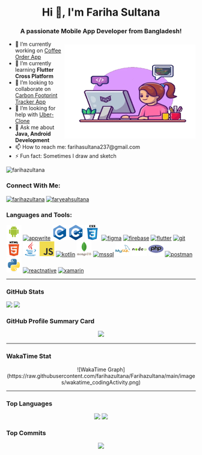 <h1 align="center">Hi 👋, I'm Fariha Sultana</h1>
<h3 align="center">A passionate Mobile App Developer from Bangladesh!</h3>
<p align="center">
  <p align="right"><img align="right" height="250" width="350" alt="Fariha Sultana" style="margin-top: 10px" src="./giphy.gif" /></p>
  <ul>
    <li>🔭 I’m currently working on <a href="https://github.com/Farihazultana/Coffee-Order-App">Coffee Order App</a></li>
    <li>🌱 I’m currently learning <strong>Flutter Cross Platform</strong></li>
    <li>👯 I’m looking to collaborate on <a href="https://github.com/DesktopItOfficial/carbon-foot-print">Carbon Footprint Tracker App</a></li>
    <li>🤝 I’m looking for help with <a href="https://github.com/Farihazultana/Uber-Clone">Uber-Clone</a></li>
    <li>💬 Ask me about <strong>Java, Android Development</strong></li>
    <li>📫 How to reach me: farihasultana237@gmail.com</li>
    <li>⚡ Fun fact: Sometimes I draw and sketch</li>
  </ul>
</p>

<p align="left"> <img src="https://komarev.com/ghpvc/?username=farihazultana&label=Profile%20views&color=0e75b6&style=flat" alt="farihazultana" /> </p>

<h3 align="left">Connect With Me:</h3>
<p align="left">
  <a href="https://linkedin.com/in/farihazultana" target="blank"><img align="center" src="https://raw.githubusercontent.com/rahuldkjain/github-profile-readme-generator/master/src/images/icons/Social/linked-in-alt.svg" alt="farihazultana" height="30" width="40" /></a>
  <a href="https://www.facebook.com/faryeahsultana" target="blank"><img align="center" src="https://raw.githubusercontent.com/rahuldkjain/github-profile-readme-generator/master/src/images/icons/Social/facebook.svg" alt="faryeahsultana" height="30" width="40" /></a>
</p>

<h3 align="left">Languages and Tools:</h3>
<p align="left">
  <a href="https://developer.android.com" target="_blank" rel="noreferrer"><img src="https://raw.githubusercontent.com/devicons/devicon/master/icons/android/android-original-wordmark.svg" alt="android" width="40" height="40"/></a>
  <a href="https://appwrite.io" target="_blank" rel="noreferrer"><img src="https://www.vectorlogo.zone/logos/appwriteio/appwriteio-icon.svg" alt="appwrite" width="40" height="40"/></a>
  <a href="https://www.cprogramming.com/" target="_blank" rel="noreferrer"><img src="https://raw.githubusercontent.com/devicons/devicon/master/icons/c/c-original.svg" alt="c" width="40" height="40"/></a>
  <a href="https://www.w3schools.com/cpp/" target="_blank" rel="noreferrer"><img src="https://raw.githubusercontent.com/devicons/devicon/master/icons/cplusplus/cplusplus-original.svg" alt="cplusplus" width="40" height="40"/></a>
  <a href="https://www.w3schools.com/css/" target="_blank" rel="noreferrer"><img src="https://raw.githubusercontent.com/devicons/devicon/master/icons/css3/css3-original-wordmark.svg" alt="css3" width="40" height="40"/></a>
  <a href="https://www.figma.com/" target="_blank" rel="noreferrer"><img src="https://www.vectorlogo.zone/logos/figma/figma-icon.svg" alt="figma" width="40" height="40"/></a>
  <a href="https://firebase.google.com/" target="_blank" rel="noreferrer"><img src="https://www.vectorlogo.zone/logos/firebase/firebase-icon.svg" alt="firebase" width="40" height="40"/></a>
  <a href="https://flutter.dev" target="_blank" rel="noreferrer"><img src="https://www.vectorlogo.zone/logos/flutterio/flutterio-icon.svg" alt="flutter" width="40" height="40"/></a>
  <a href="https://git-scm.com/" target="_blank" rel="noreferrer"><img src="https://www.vectorlogo.zone/logos/git-scm/git-scm-icon.svg" alt="git" width="40" height="40"/></a>
  <a href="https://www.w3.org/html/" target="_blank" rel="noreferrer"><img src="https://raw.githubusercontent.com/devicons/devicon/master/icons/html5/html5-original-wordmark.svg" alt="html5" width="40" height="40"/></a>
  <a href="https://www.java.com" target="_blank" rel="noreferrer"><img src="https://raw.githubusercontent.com/devicons/devicon/master/icons/java/java-original.svg" alt="java" width="40" height="40"/></a>
  <a href="https://developer.mozilla.org/en-US/docs/Web/JavaScript" target="_blank" rel="noreferrer"><img src="https://raw.githubusercontent.com/devicons/devicon/master/icons/javascript/javascript-original.svg" alt="javascript" width="40" height="40"/></a>
  <a href="https://kotlinlang.org" target="_blank" rel="noreferrer"><img src="https://www.vectorlogo.zone/logos/kotlinlang/kotlinlang-icon.svg" alt="kotlin" width="40" height="40"/></a>
  <a href="https://www.mongodb.com/" target="_blank" rel="noreferrer"><img src="https://raw.githubusercontent.com/devicons/devicon/master/icons/mongodb/mongodb-original-wordmark.svg" alt="mongodb" width="40" height="40"/></a>
  <a href="https://www.microsoft.com/en-us/sql-server" target="_blank" rel="noreferrer"><img src="https://www.svgrepo.com/show/303229/microsoft-sql-server-logo.svg" alt="mssql" width="40" height="40"/></a>
  <a href="https://www.mysql.com/" target="_blank" rel="noreferrer"><img src="https://raw.githubusercontent.com/devicons/devicon/master/icons/mysql/mysql-original-wordmark.svg" alt="mysql" width="40" height="40"/></a>
  <a href="https://nodejs.org" target="_blank" rel="noreferrer"><img src="https://raw.githubusercontent.com/devicons/devicon/master/icons/nodejs/nodejs-original-wordmark.svg" alt="nodejs" width="40" height="40"/></a>
  <a href="https://www.php.net" target="_blank" rel="noreferrer"><img src="https://raw.githubusercontent.com/devicons/devicon/master/icons/php/php-original.svg" alt="php" width="40" height="40"/></a>
  <a href="https://postman.com" target="_blank" rel="noreferrer"><img src="https://www.vectorlogo.zone/logos/getpostman/getpostman-icon.svg" alt="postman" width="40" height="40"/></a>
  <a href="https://www.python.org" target="_blank" rel="noreferrer"><img src="https://raw.githubusercontent.com/devicons/devicon/master/icons/python/python-original.svg" alt="python" width="40" height="40"/></a>
  <a href="https://reactnative.dev/" target="_blank" rel="noreferrer"><img src="https://reactnative.dev/img/header_logo.svg" alt="reactnative" width="40" height="40"/></a>
  <a href="https://dotnet.microsoft.com/apps/xamarin" target="_blank" rel="noreferrer"><img src="https://raw.githubusercontent.com/detain/svg-logos/780f25886640cef088af994181646db2f6b1a3f8/svg/xamarin.svg" alt="xamarin" width="40" height="40"/></a>
</p>
<hr>

### GitHub Stats
<p align="left">
	<img width="48%" src="https://github-readme-stats.vercel.app/api?username=Farihazultana&show_icons=true&theme=github" />
	<img width="48%" src="https://github-readme-streak-stats.herokuapp.com/?user=Farihazultana&theme=github" />
</p>

### GitHub Profile Summary Card
<p align="center">
  <img src="https://github-profile-summary-cards.vercel.app/api/cards/profile-details?username=Farihazultana&theme=github"/>
</p>

---
<!--START_SECTION:waka-->
<!--END_SECTION:waka-->
### WakaTime Stat

<div align="center">
![WakaTime Graph](https://raw.githubusercontent.com/farihazultana/Farihazultana/main/images/wakatime_codingActivity.png)
	
---

</div>


### Top Languages
<p align="center">
	<img width="48%" src="https://github-profile-summary-cards.vercel.app/api/cards/repos-per-language?username=Farihazultana&theme=github" />
	<img width="48%" src="https://github-profile-summary-cards.vercel.app/api/cards/most-commit-language?username=Farihazultana&theme=github" />
</p>

### Top Commits
<p align="center">
	<img width="48%" src="http://github-profile-summary-cards.vercel.app/api/cards/productive-time?username=Farihazultana&theme=github&utcOffset=6" />
</p>
